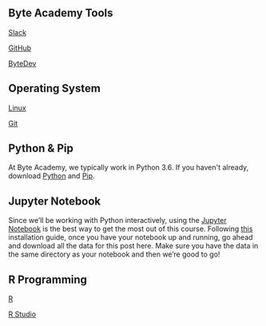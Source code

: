 ## Byte Academy Tools

[Slack]()

[GitHub]() 

[ByteDev]()

## Operating System

[Linux]()

[Git]()

## Python & Pip 

At Byte Academy, we typically work in Python 3.6. If you haven't already, download [Python]() and [Pip](). 

## Jupyter Notebook 

Since we’ll be working with Python interactively, using the [Jupyter Notebook]() is the best way to get the most out of this course. Following [this](http://jupyter.readthedocs.io/en/latest/install.html) installation guide, once you have your notebook up and running, go ahead and download all the data for this post here. Make sure you have the data in the same directory as your notebook and then we’re good to go! 


## R Programming

[R]()

[R Studio]()

